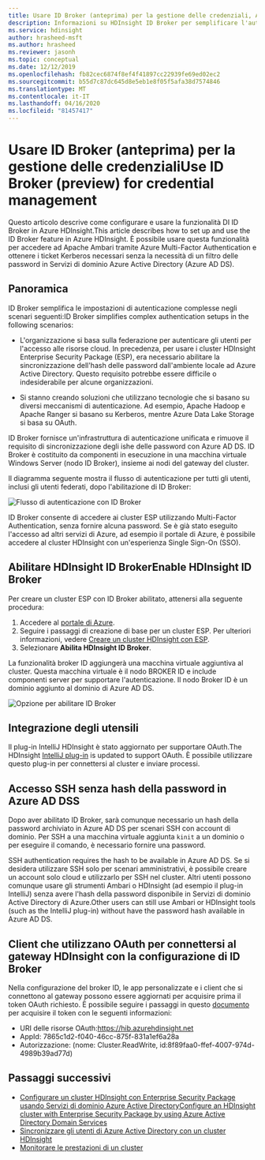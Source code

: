 ```yaml
---
title: Usare ID Broker (anteprima) per la gestione delle credenziali, Azure HDInsightUse ID Broker (preview) for credential management- Azure HDInsight
description: Informazioni su HDInsight ID Broker per semplificare l'autenticazione per i cluster Apache Hadoop aggiunti al dominio.
ms.service: hdinsight
author: hrasheed-msft
ms.author: hrasheed
ms.reviewer: jasonh
ms.topic: conceptual
ms.date: 12/12/2019
ms.openlocfilehash: fb82cec6874f8ef4f41897cc22939fe69ed02ec2
ms.sourcegitcommit: b55d7c87dc645d8e5eb1e8f05f5afa38d7574846
ms.translationtype: MT
ms.contentlocale: it-IT
ms.lasthandoff: 04/16/2020
ms.locfileid: "81457417"
---
```

# <a name="use-id-broker-preview-for-credential-management"></a>Usare ID Broker (anteprima) per la gestione delle credenzialiUse ID Broker (preview) for credential management

Questo articolo descrive come configurare e usare la funzionalità DI ID Broker in Azure HDInsight.This article describes how to set up and use the ID Broker feature in Azure HDInsight. È possibile usare questa funzionalità per accedere ad Apache Ambari tramite Azure Multi-Factor Authentication e ottenere i ticket Kerberos necessari senza la necessità di un filtro delle password in Servizi di dominio Azure Active Directory (Azure AD DS).

## <a name="overview"></a>Panoramica

ID Broker semplifica le impostazioni di autenticazione complesse negli scenari seguenti:ID Broker simplifies complex authentication setups in the following scenarios:

* L'organizzazione si basa sulla federazione per autenticare gli utenti per l'accesso alle risorse cloud. In precedenza, per usare i cluster HDInsight Enterprise Security Package (ESP), era necessario abilitare la sincronizzazione dell'hash delle password dall'ambiente locale ad Azure Active Directory. Questo requisito potrebbe essere difficile o indesiderabile per alcune organizzazioni.

* Si stanno creando soluzioni che utilizzano tecnologie che si basano su diversi meccanismi di autenticazione. Ad esempio, Apache Hadoop e Apache Ranger si basano su Kerberos, mentre Azure Data Lake Storage si basa su OAuth.

ID Broker fornisce un'infrastruttura di autenticazione unificata e rimuove il requisito di sincronizzazione degli ishe delle password con Azure AD DS. ID Broker è costituito da componenti in esecuzione in una macchina virtuale Windows Server (nodo ID Broker), insieme ai nodi del gateway del cluster. 

Il diagramma seguente mostra il flusso di autenticazione per tutti gli utenti, inclusi gli utenti federati, dopo l'abilitazione di ID Broker:

![Flusso di autenticazione con ID Broker](./media/identity-broker/identity-broker-architecture.png)

ID Broker consente di accedere ai cluster ESP utilizzando Multi-Factor Authentication, senza fornire alcuna password. Se è già stato eseguito l'accesso ad altri servizi di Azure, ad esempio il portale di Azure, è possibile accedere al cluster HDInsight con un'esperienza Single Sign-On (SSO).

## <a name="enable-hdinsight-id-broker"></a>Abilitare HDInsight ID BrokerEnable HDInsight ID Broker

Per creare un cluster ESP con ID Broker abilitato, attenersi alla seguente procedura:

1. Accedere al [portale di Azure](https://portal.azure.com).
1. Seguire i passaggi di creazione di base per un cluster ESP. Per ulteriori informazioni, vedere [Creare un cluster HDInsight con ESP](apache-domain-joined-configure-using-azure-adds.md#create-an-hdinsight-cluster-with-esp).
1. Selezionare **Abilita HDInsight ID Broker**.

La funzionalità broker ID aggiungerà una macchina virtuale aggiuntiva al cluster. Questa macchina virtuale è il nodo BROKER ID e include componenti server per supportare l'autenticazione. Il nodo Broker ID è un dominio aggiunto al dominio di Azure AD DS.

![Opzione per abilitare ID Broker](./media/identity-broker/identity-broker-enable.png)

## <a name="tool-integration"></a>Integrazione degli utensili

Il plug-in IntelliJ HDInsight è stato aggiornato per supportare OAuth.The HDInsight [IntelliJ plug-in](https://docs.microsoft.com/azure/hdinsight/spark/apache-spark-intellij-tool-plugin#integrate-with-hdinsight-identity-broker-hib) is updated to support OAuth. È possibile utilizzare questo plug-in per connettersi al cluster e inviare processi.

## <a name="ssh-access-without-a-password-hash-in-azure-ad-ds"></a>Accesso SSH senza hash della password in Azure AD DSS

Dopo aver abilitato ID Broker, sarà comunque necessario un hash della password archiviato in Azure AD DS per scenari SSH con account di dominio. Per SSH a una macchina virtuale aggiunta `kinit` a un dominio o per eseguire il comando, è necessario fornire una password. 

SSH authentication requires the hash to be available in Azure AD DS. Se si desidera utilizzare SSH solo per scenari amministrativi, è possibile creare un account solo cloud e utilizzarlo per SSH nel cluster. Altri utenti possono comunque usare gli strumenti Ambari o HDInsight (ad esempio il plug-in IntelliJ) senza avere l'hash della password disponibile in Servizi di dominio Active Directory di Azure.Other users can still use Ambari or HDInsight tools (such as the IntelliJ plug-in) without have the password hash available in Azure AD DS.

## <a name="clients-using-oauth-to-connect-to-hdinsight-gateway-with-id-broker-setup"></a>Client che utilizzano OAuth per connettersi al gateway HDInsight con la configurazione di ID Broker

Nella configurazione del broker ID, le app personalizzate e i client che si connettono al gateway possono essere aggiornati per acquisire prima il token OAuth richiesto. È possibile seguire i passaggi in questo [documento](https://docs.microsoft.com/azure/storage/common/storage-auth-aad-app) per acquisire il token con le seguenti informazioni:

*   URI delle risorse OAuth:https://hib.azurehdinsight.net 
* AppId: 7865c1d2-f040-46cc-875f-831a1ef6a28a
*   Autorizzazione: (nome: Cluster.ReadWrite, id:8f89faa0-ffef-4007-974d-4989b39ad77d)

## <a name="next-steps"></a>Passaggi successivi

* [Configurare un cluster HDInsight con Enterprise Security Package usando Servizi di dominio Azure Active DirectoryConfigure an HDInsight cluster with Enterprise Security Package by using Azure Active Directory Domain Services](apache-domain-joined-configure-using-azure-adds.md)
* [Sincronizzare gli utenti di Azure Active Directory con un cluster HDInsight](../hdinsight-sync-aad-users-to-cluster.md)
* [Monitorare le prestazioni di un cluster](../hdinsight-key-scenarios-to-monitor.md)
